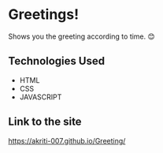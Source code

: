 # Greetings!
Shows you the greeting according to time. 😊

## Technologies Used 
- HTML
- CSS
- JAVASCRIPT

     


## Link to the site
https://akriti-007.github.io/Greeting/
